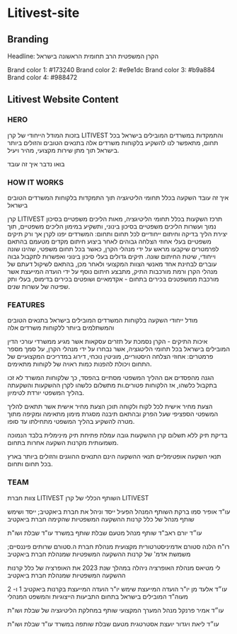# Litivest-site

## Branding

Headline: הקרן המשפטית הרב תחומית הראשונה בישראל

Brand color 1: #173240
Brand color 2: #e9e1dc
Brand color 3: #b9a884
Brand color 4: #988472

## Litivest Website Content

### HERO

בזכות המודל הייחודי של קרן LITIVEST והתמקדות במשרדים המובילים בישראל בכל תחום, מתאפשר לנו להשקיע בלקוחות משרדים אלה בתנאים הטובים והזולים ביותר בישראל תוך מתן שירות מקצועי, מהיר ויעיל.

בואו נדבר
איך זה עובד

### HOW IT WORKS

איך זה עובד
השקעה בכלל תחומי הליטיגציה תוך התמקדות בלקוחות המשרדים הטובים בישראל

קרן LITIVEST תרכז השקעות בכלל תחומי הליטיגציה, מאות הליכים משפטיים בסיכון נמוך ועשרות הליכים משפטיים בסיכון בינוני, ותשקיע במימון הליכים משפטיים, תוך יצירת הליך בדיקה וחיתום ייחודיים לכל תחום ותחום: המשרדים יפנו לקרן אך ורק תיקים משפטיים בעלי אחוזי הצלחה גבוהים לאחר ביצוע חיתום מקדים מטעמם בהתאם לפרמטרים שיקבעו מראש על ידי מנהלי הקרן, כאשר בכל תחום משפטי, שהינו שונה
וייחודי, שיטת החיתום שונה. תיקים גדולים בעלי סיכון בינוני ואפשרות לתקבול גבוה עוברים לבחינת אחד מאנשי הצוות המקצועי ולאחר מכן, בהתאם לשיקול דעתם של מנהלי הקרן ורמת מורכבות התיק, מתבצע חיתום נוסף על ידי הועדה המייעצת אשר מורכבת ממשפטנים בכירים בתחום - אקדמאיים ושופטים בכירים בדימוס, בעלי ותק שפיטה של עשרות שנים.

### FEATURES

מודל ייחודי
השקעה בלקוחות המשרדים המובילים בישראל בתנאים הטובים והמשתלמים ביותר ללקוחות משרדים אלה

איכות התיקים - הקרן נסמכת על תזרים עסקאות אשר מגיע ממשרדי עורכי הדין המובילים בישראל בכל
תחומי הליטגציה, אשר נבחרו על ידי מנהלי הקרן, על סמך מספר פרמטרים: אחוזי הצלחה היסטוריים, מוניטין נוכחי, דירוג במדריכים המקצועיים של התחום ויכולת להפנות כמות ראויה של לקוחות מתאימים.

הגנה מהפסדים
אם ההליך המשפטי מסתיים בהפסד, כך שלקוחות המשרד לא זכו בתקבול כלשהו, אז הלקוחות פטורים.ות מתשלום כלשהו לקרן ההשקעות והשקעתה בהליך המשפטי יורדת לטימיון.

הצעת מחיר אישית
לכל לקוח ולקוחה תוכן הצעת מחיר אישית אשר תתאים להליך המשפטי הספציפי שעל הפרק ובהתאם תיבנה מסגרת מימון מתאימה ומקיפה מתוך מטרה להשקיע בהליך המשפטי מתחילתו עד סופו.

בדיקת תיק ללא תשלום
קרן ההשקעות גובה עמלת פתיחת תיק מינימלית בלבד הנמוכה משמעותית מקרנות השקעה אחרות בתחום.

תנאי השקעה אופטימליים
תנאי ההשקעה הינם התנאים ההוגנים והזולים ביותר בארץ בכל תחום ותחום.

### TEAM

צוות
חברת LITIVEST השותף הכללי של קרן LITIVEST

עו"ד אופיר סמו ברקת
השותף המנהל הפעיל
ייסד וניהל את חברת ביאקטיב; ייסד ושימש שותף מנהל של כלל קרנות ההשקעה המשפטיות שהקימה חברת ביאקטיב

עו״ד יורם ראב"ד
שותף מנהל מטעם שבלת
שותף במשרד עו"ד שבלת ושו"ת

רו"ח הלנה סטורם
אדמיניסטרטורית מקצועית
מנהלת חברת ה.סטורם שרותים פיננסיים; משמשת אדמ' של קרנות ההשקעה המשפטיות שמנהלת חברת ביאקטיב

לי מטיאס
מנהלת האופרציה
ניהלה במהלך שנת 2023 את האופרציה
של כלל קרנות ההשקעה המשפטיות שמנהלת חברת ביאקטיב

עו״ד אלעד מן
יו"ר הועדה המייעצת
שימש יו"ר הועדה המייעצת בקרנות
ביאקטיב 1 ו- 2 מעוה"ד המובילים בישראל
בתחום התביעות הייצוגיות והמשפט המנהלי

עו״ד אמיר פרנקל
מנהל המערך המקצועי
שותף במחלקת הליטיגציה של שבלת ושו"ת

עו״ד ליאת ויגדור
יועצת אסטרטגית מטעם שבלת
שותפה במשרד עו"ד שבלת ושו"ת
